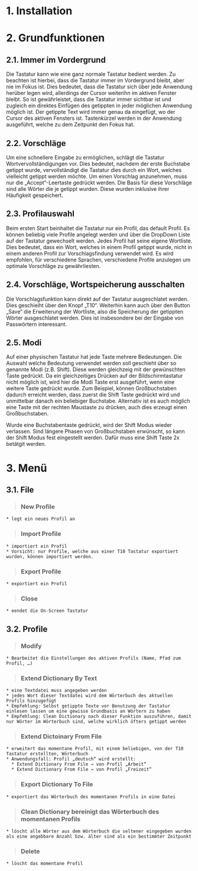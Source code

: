 


# 1. Installation #


# 2. Grundfunktionen #
## 2.1. Immer im Vordergrund ##

Die Tastatur kann wie eine ganz normale Tastatur bedient werden. Zu beachten ist hierbei, dass die
Tastatur immer im Vordergrund bleibt, aber nie im Fokus ist. Dies bedeutet, dass die Tastatur sich
über jede Anwendung herüber legen wird, allerdings der Cursor weiterihn im aktiven Fenster bleibt.
So ist gewährleistet, dass die Tastatur immer sichtbar ist und zugleich ein direktes Einfügen des
getippten in jeder möglichen Anwendung möglich ist. Der getippte Text wird immer genau da
eingefügt, wo der Cursor des aktiven Fensters ist. Tastenkürzel werden in der Anwendung
ausgeführt, welche zu dem Zeitpunkt den Fokus hat.

## 2.2. Vorschläge ##

Um eine schnellere Eingabe zu ermöglichen, schlägt die Tastatur Wortvervollständigungen vor.
Dies bedeutet, nachdem der erste Buchstabe getippt wurde, vervollständigt die Tastatur dies durch
ein Wort, welches vielleicht getippt werden möchte. Um einen Vorschlag anzunehmen, muss nur die
„Accept“-Leertaste gedrückt werden. Die Basis für diese Vorschläge sind alle Wörter die je getippt
wurden. Diese wurden inklusive ihrer Häufigkeit gespeichert.

## 2.3. Profilauswahl ##

Beim ersten Start beinhaltet die Tastatur nur ein Profil, das default Profil. Es können beliebig viele
Profile angelegt werden und über die DropDown Liste auf der Tastatur gewechselt werden. Jedes
Profil hat seine eigene Wortliste. Dies bedeutet, dass ein Wort, welches in einem Profil getippt
wurde, nicht in einem anderen Profil zur Vorschlagsfindung verwendet wird. Es wird empfohlen,
für verschiedene Sprachen, verschiedene Profile anzulegen um optimale Vorschläge zu
gewährliesten.

## 2.4. Vorschläge, Wortspeicherung ausschalten ##

Die Vorschlagsfunktion kann direkt auf der Tastatur ausgeschlatet werden. Dies geschieiht über den
Knopf „T10“. Weiterhin kann auch über den Button „Save“ die Erweiterung der Wortliste, also die
Speicherung der getippten Wörter ausgeschlatet werden. Dies ist insbesondere bei der Eingabe von
Passwörtern interessant.

## 2.5. Modi ##

Auf einer physischen Tastatur hat jede Taste mehrere Bedeutungen. Die Auswahl welche Bedeutung
verwendet werden soll geschieht über so genannte Modi (z.B. Shift). Diese werden gleichzeig mit
der gewünschten Taste gedrückt. Da ein gleichzeitiges Drücken auf der Bildschirmtastatur nicht
möglich ist, wird hier die Modi Taste erst ausgeführt, wenn eine weitere Taste gedrückt wurde. Zum
Beispiel, können Großbuchstaben dadurch erreicht werden, dass zuerst die Shift Taste gedrückt
wird und unmittelbar danach ein beliebiger Buchstabe. Alternativ ist es auch möglich eine Taste mit
der rechten Maustaste zu drücken, auch dies erzeugt einen Großbuchstaben.

Wurde eine Buchstabentaste gedrückt, wird der Shift Modus wieder verlassen. Sind längere Phasen
von Großbuchstaben erwünscht, so kann der Shift Modus fest eingestellt werden. Dafür muss eine
Shift Taste 2x betätgit werden.


# 3. Menü #
## 3.1. File ##

> ### New Profile ###
    * legt ein neues Profil an
> ### Import Profile ###
    * importiert ein Profil
    * Vorsicht: nur Profile, welche aus einer T10 Tastatur exportiert wurden, können importiert werden.
> ### Export Profile ###
    * exportiert ein Profil
> ### Close ###
    * eendet die On-Screen Tastatur

## 3.2. Profile ##

> ### Modify ###
    * Bearbeitet die Einstellungen des aktiven Profils (Name, Pfad zum Profil, …)
> ### Extend Dictionary By Text ###
    * eine Textdatei muss angegeben werden
    * jedes Wort dieser Textdatei wird dem Wörterbuch des aktuellen Profils hinzugefügt
    * Empfehlung: Selbst getippte Texte vor Benutzung der Tastatur einlesen lassen um eine gewisse Grundbasis an Wörtern zu haben
    * Empfehlung: Clean Dictionary nach dieser Funktion auszuführen, damit nur Wörter im Wörterbuch sind, welche wirklich öfters getippt werden
> ### Extend Dictoinary From File ###
    * erweitert das momentane Profil, mit einem beliebigen, von der T10 Tastatur erstellten, Wörterbuch
    * Anwendungsfall: Profil „deutsch“ wird erstellt:
      * Extend Dictionary From File → von Profil „Arbeit“
      * Extend Dictionary From File → von Profil „Freizeit“
> ### Export Dictionary To File ###
    * exportiert das Wörterbuch des momentanen Profils in eine Datei
> ### Clean Dictionary bereinigt das Wörterbuch des momentanen Profils ###
    * löscht alle Wörter aus dem Wörterbuch die seltener eingegeben wurden als eine angebbare Anzahl bzw. älter sind als ein bestimmter Zeitpunkt
> ### Delete ###
    * löscht das momentane Profil


